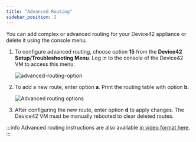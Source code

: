 ```yaml
---
title: "Advanced Routing"
sidebar_position: 2
---
```


You can add complex or advanced routing for your Device42 appliance or delete it using the console menu.

1. To configure advanced routing, choose option **15** from the **Device42 Setup/Troubleshooting Menu**. Log in to the console of the Device42 VM to access this menu: 

    ![advanced-routing-option](/assets/images/advanced-routing/console-advanced-routing-option.png)

2. To add a new route, enter option **a**. Print the routing table with option **b**.
    
    ![Advanced routing options](/assets/images/advanced-routing/console-routing-submenu.png)

3. After configuring the new route, enter option **d** to apply changes. The Device42 VM must be manually rebooted to clear deleted routes.

:::info
Advanced routing instructions are also available [in video format here](how-to-videos/add-a-new-route-to-device42.md).
:::
